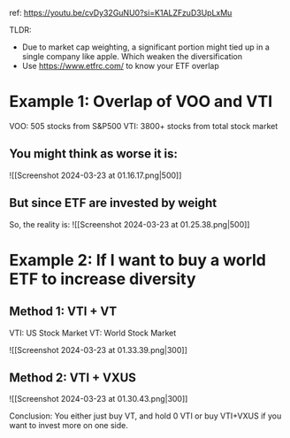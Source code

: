 ref: https://youtu.be/cvDy32GuNU0?si=K1ALZFzuD3UpLxMu

TLDR:
- Due to market cap weighting, a significant portion might tied up in a single company like apple. Which weaken the diversification
- Use https://www.etfrc.com/ to know your ETF overlap
# Example 1: Overlap of VOO and VTI
VOO: 505 stocks from S&P500
VTI: 3800+ stocks from total stock market

## **You might think as worse it is:**
![[Screenshot 2024-03-23 at 01.16.17.png|500]]

## But since ETF are invested by weight
So, the reality is: 
![[Screenshot 2024-03-23 at 01.25.38.png|500]]


# Example  2: If I want to buy a world ETF to increase diversity
## Method 1: VTI + VT
VTI: US Stock Market
VT: World Stock Market

![[Screenshot 2024-03-23 at 01.33.39.png|300]]
## Method 2: VTI + VXUS
![[Screenshot 2024-03-23 at 01.30.43.png|300]]

Conclusion:
You either just buy VT, and hold 0 VTI
or buy VTI+VXUS if you want to invest more on one side.